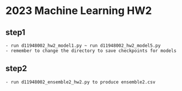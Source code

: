 # 2023 Machine Learning HW2
## step1
    - run d11948002_hw2_model1.py ~ run d11948002_hw2_model5.py
    - remember to change the directory to save checkpoints for models
## step2
    - run d11948002_ensemble2_hw2.py to produce ensemble2.csv